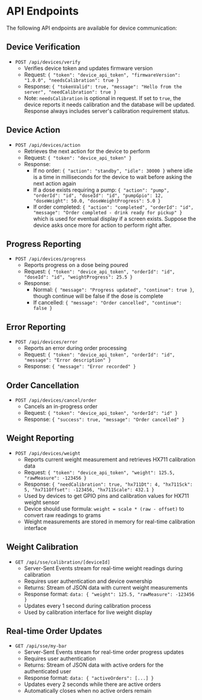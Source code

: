 # API Endpoints

The following API endpoints are available for device communication:

## Device Verification

- `POST /api/devices/verify`
  - Verifies device token and updates firmware version
  - Request: `{ "token": "device_api_token", "firmwareVersion": "1.0.0", "needsCalibration": true }`
  - Response: `{ "tokenValid": true, "message": "Hello from the server", "needCalibration": true }`
  - Note: `needsCalibration` is optional in request. If set to `true`, the device reports it needs calibration and the database will be updated. Response always includes server's calibration requirement status.

## Device Action

- `POST /api/devices/action`
  - Retrieves the next action for the device to perform
  - Request: `{ "token": "device_api_token" }`
  - Response:
    - If no order: `{ "action": "standby", "idle": 30000 }` where idle is a time in milliseconds for the device to wait before asking the next action again
    - If a dose exists requiring a pump: `{ "action": "pump", "orderId": "id", "doseId": "id", "pumpGpio": 12, "doseWeight": 50.0, "doseWeightProgress": 5.0 }`
    - If order completed: `{ "action": "completed", "orderId": "id", "message": "Order completed - drink ready for pickup" }` which is used for eventual display if a screen exists. Suppose the device asks once more for action to perform right after.

## Progress Reporting

- `POST /api/devices/progress`
  - Reports progress on a dose being poured
  - Request: `{ "token": "device_api_token", "orderId": "id", "doseId": "id", "weightProgress": 25.5 }`
  - Response:
    - Normal: `{ "message": "Progress updated", "continue": true }`, though continue will be false if the dose is complete
    - If cancelled: `{ "message": "Order cancelled", "continue": false }`

## Error Reporting

- `POST /api/devices/error`
  - Reports an error during order processing
  - Request: `{ "token": "device_api_token", "orderId": "id", "message": "Error description" }`
  - Response: `{ "message": "Error recorded" }`

## Order Cancellation

- `POST /api/devices/cancel/order`
  - Cancels an in-progress order
  - Request: `{ "token": "device_api_token", "orderId": "id" }`
  - Response: `{ "success": true, "message": "Order cancelled" }`

## Weight Reporting

- `POST /api/devices/weight`
  - Reports current weight measurement and retrieves HX711 calibration data
  - Request: `{ "token": "device_api_token", "weight": 125.5, "rawMeasure": -123456 }`
  - Response: `{ "needCalibration": true, "hx711Dt": 4, "hx711Sck": 5, "hx711Offset": -123456, "hx711Scale": 432.1 }`
  - Used by devices to get GPIO pins and calibration values for HX711 weight sensor
  - Device should use formula: `weight = scale * (raw - offset)` to convert raw readings to grams
  - Weight measurements are stored in memory for real-time calibration interface

## Weight Calibration

- `GET /api/sse/calibration/[deviceId]`
  - Server-Sent Events stream for real-time weight readings during calibration
  - Requires user authentication and device ownership
  - Returns: Stream of JSON data with current weight measurements
  - Response format: `data: { "weight": 125.5, "rawMeasure": -123456 }`
  - Updates every 1 second during calibration process
  - Used by calibration interface for live weight display

## Real-time Order Updates

- `GET /api/sse/my-bar`
  - Server-Sent Events stream for real-time order progress updates
  - Requires user authentication
  - Returns: Stream of JSON data with active orders for the authenticated user
  - Response format: `data: { "activeOrders": [...] }`
  - Updates every 2 seconds while there are active orders
  - Automatically closes when no active orders remain
